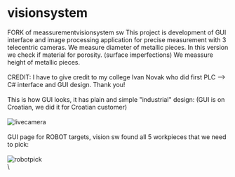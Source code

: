 # visionsystem
FORK of meassurementvisionsystem sw
This project is development of GUI interface and image processing application for precise measurement with 3 telecentric cameras.
We measure diameter of metallic pieces.
In this version we check if material for porosity. (surface imperfections)
We meassure height of metallic pieces.\
\
CREDIT: I have to give credit to my college Ivan Novak who did first PLC --> C# interface and GUI design. Thank you!\
\
This is how GUI looks, it has plain and simple "industrial" design: (GUI is on Croatian, we did it for Croatian customer)\
\
![livecamera](https://user-images.githubusercontent.com/28594128/39088752-014edf16-45b8-11e8-929f-c64d5d9dd055.PNG)\
\
GUI page for ROBOT targets, vision sw found all 5 workpieces that we need to pick: \
\
![robotpick](https://user-images.githubusercontent.com/28594128/39088819-4bf93d08-45b9-11e8-85cc-cbcec6f21de6.PNG)\
\
